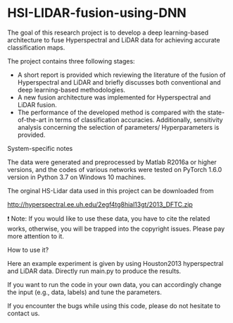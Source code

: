 # HSI-LIDAR-fusion-using-DNN


The goal of this research project is to develop a deep learning-based architecture to fuse Hyperspectral and LiDAR data for achieving accurate classification maps. 

The project contains three following stages: 
- A short report is provided which reviewing the literature of the fusion of Hyperspectral and LiDAR and briefly discusses both conventional and deep learning-based methodologies.
- A new fusion architecture was implemented for Hyperspectral and LiDAR fusion. 
- The performance of the developed method is compared with the state-of-the-art in terms of classification accuracies. Additionally, sensitivity analysis concerning the selection of parameters/ Hyperparameters is provided.


System-specific notes

The data were generated and preprocessed by Matlab R2016a or higher versions, and the codes of various networks were tested on PyTorch 1.6.0 version in Python 3.7 on Windows 10 machines.

The orginal HS-Lidar data used in this project can be downloaded from

http://hyperspectral.ee.uh.edu/2egf4tg8hial13gt/2013_DFTC.zip

❗ Note: If you would like to use these data, you have to cite the related works, otherwise, you will be trapped into the copyright issues. Please pay more attention to it.

How to use it?

Here an example experiment is given by using Houston2013 hyperspectral and LiDAR data. Directly run main.py to produce the results. 

If you want to run the code in your own data, you can accordingly change the input (e.g., data, labels) and tune the parameters.

If you encounter the bugs while using this code, please do not hesitate to contact us.
